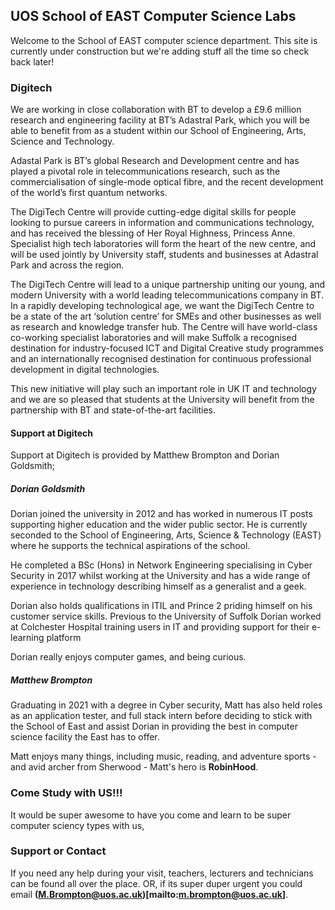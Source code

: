 ## UOS School of EAST Computer Science Labs

Welcome to the School of EAST computer science department. This site is currently under construction but we're adding stuff all the time so check back later!

### Digitech

We are working in close collaboration with BT to develop a £9.6 million research and engineering facility at BT’s Adastral Park, which you will be able to benefit from as a student within our School of Engineering, Arts, Science and Technology.

Adastal Park is BT’s global Research and Development centre and has played a pivotal role in telecommunications research, such as the commercialisation of single-mode optical fibre, and the recent development of the world’s first quantum networks.

The DigiTech Centre will provide cutting-edge digital skills for people looking to pursue careers in information and communications technology, and has received the blessing of Her Royal Highness, Princess Anne. Specialist high tech laboratories will form the heart of the new centre, and will be used jointly by University staff, students and businesses at Adastral Park and across the region.

The DigiTech Centre will lead to a unique partnership uniting our young, and modern University with a world leading telecommunications company in BT. In a rapidly developing technological age, we want the DigiTech Centre to be a state of the art ‘solution centre’ for SMEs and other businesses as well as research and knowledge transfer hub. The Centre will have world-class co-working specialist laboratories and will make Suffolk a recognised destination for industry-focused ICT and Digital Creative study programmes and an internationally recognised destination for continuous professional development in digital technologies.

This new initiative will play such an important role in UK IT and technology and we are so pleased that students at the University will benefit from the partnership with BT and state-of-the-art facilities.

#### Support at Digitech

Support at Digitech is provided by Matthew Brompton and Dorian Goldsmith;

##### Dorian Goldsmith
Dorian joined the university in 2012 and has worked in numerous IT posts supporting higher education and the wider public sector. He is currently seconded to the School of Engineering, Arts, Science & Technology (EAST) where he supports the technical aspirations of the school.

He completed a BSc (Hons) in Network Engineering specialising in Cyber Security in 2017 whilst working at the University and has a wide range of experience in technology describing himself as a generalist and a geek.

Dorian also holds qualifications in ITIL and Prince 2 priding himself on his customer service skills. Previous to the University of Suffolk Dorian worked at Colchester Hospital training users in IT and providing support for their e-learning platform

Dorian really enjoys computer games, and being curious.

##### Matthew Brompton

Graduating in 2021 with a degree in Cyber security, Matt has also held roles as an application tester, and full stack intern before deciding to stick with the School of East and assist Dorian in providing the best in computer science facility the East has to offer.

Matt enjoys many things, including music, reading, and adventure sports - and avid archer from Sherwood - Matt's hero is **RobinHood**.


### Come Study with US!!!

It would be super awesome to have you come and learn to be super computer sciency types with us, 

### Support or Contact

If you need any help during your visit, teachers, lecturers and technicians can be found all over the place. OR, if its super duper urgent you could email **(M.Brompton@uos.ac.uk)[mailto:m.brompton@uos.ac.uk]**.
